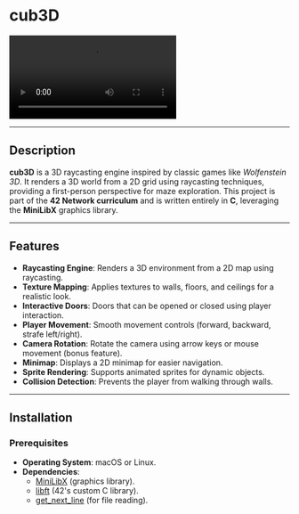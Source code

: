 # cub3D

![Video Demo](./video/cub3d.mp4)

---

## Description

**cub3D** is a 3D raycasting engine inspired by classic games like *Wolfenstein 3D*. It renders a 3D world from a 2D grid using raycasting techniques, providing a first-person perspective for maze exploration. This project is part of the **42 Network curriculum** and is written entirely in **C**, leveraging the **MiniLibX** graphics library.

---

## Features

- **Raycasting Engine**: Renders a 3D environment from a 2D map using raycasting.
- **Texture Mapping**: Applies textures to walls, floors, and ceilings for a realistic look.
- **Interactive Doors**: Doors that can be opened or closed using player interaction.
- **Player Movement**: Smooth movement controls (forward, backward, strafe left/right).
- **Camera Rotation**: Rotate the camera using arrow keys or mouse movement (bonus feature).
- **Minimap**: Displays a 2D minimap for easier navigation.
- **Sprite Rendering**: Supports animated sprites for dynamic objects.
- **Collision Detection**: Prevents the player from walking through walls.

---

## Installation

### Prerequisites

- **Operating System**: macOS or Linux.
- **Dependencies**:
  - [MiniLibX](https://github.com/42Paris/minilibx-linux) (graphics library).
  - [libft](https://github.com/42Paris/libft) (42's custom C library).
  - [get_next_line](https://github.com/42Paris/get_next_line) (for file reading).

